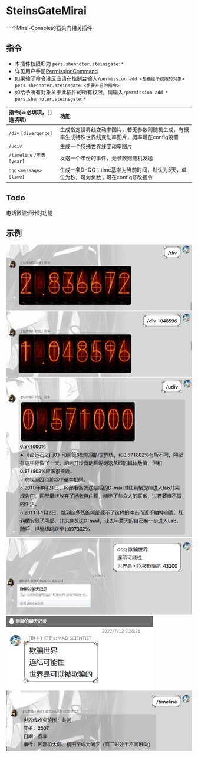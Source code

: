 # SteinsGateMirai
一个Mirai-Console的石头门相关插件

## 指令
- 本插件权限ID为 `pers.shennoter.steinsgate:*`  
- 详见用户手册[PermissionCommand](https://github.com/mamoe/mirai/blob/dev/mirai-console/docs/BuiltInCommands.md#permissioncommand)  
- 如果输了命令没反应请在控制台输入`/permission add <想要给予权限的对象> pers.shennoter.steinsgate:<想要开启的指令>`  
- 如给予所有对象关于此插件的所有权限，请输入`/permission add * pers.shennoter.steinsgate:*`  

|指令(`<>`必填项，`[]`选填项)|功能|  
|:---|:---|  
|`/div` `[divergence]`| 生成指定世界线变动率图片，若无参数则随机生成，有概率生成特殊世界线变动率图片，概率可在config设置|  
|`/udiv`|生成一个特殊世界线变动率图片|  
|`/timeline` `/年表` `[year]`|发送一个年份的事件，无参数则随机发送|  
|`dqq` `<message> [time]`|生成一条D-QQ；time基准为当前时间，默认为5天，单位为秒，可为负数；可在config修改指令|  

## Todo
电话微波炉计时功能


## 示例
![1](https://github.com/Shennoter/SteinsGateMirai/blob/master/pics/1.png)
![2](https://github.com/Shennoter/SteinsGateMirai/blob/master/pics/2.png)
![3](https://github.com/Shennoter/SteinsGateMirai/blob/master/pics/3.png)
![4](https://github.com/Shennoter/SteinsGateMirai/blob/master/pics/4.png)
![5](https://github.com/Shennoter/SteinsGateMirai/blob/master/pics/5.png)
![6](https://github.com/Shennoter/SteinsGateMirai/blob/master/pics/6.png)
